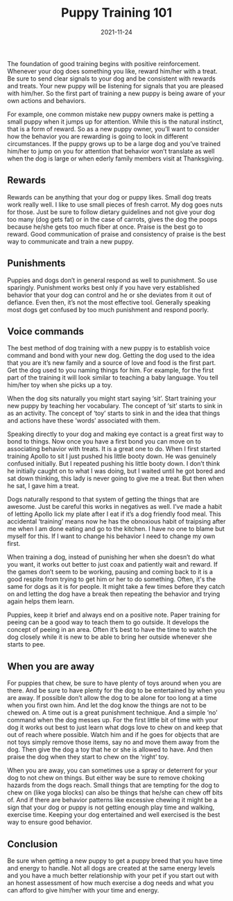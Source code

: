 ﻿---
title: "Puppy Training 101"
date: "2021-11-24"
hero_image: "./puppy-training.jpg"
hero_image_alt: "A Puppy Frolicking Outside"
hero_image_credit_text: "Daniël Maas"
hero_image_credit_link: "https://unsplash.com/@daniel7450?utm_source=unsplash&utm_medium=referral&utm_content=creditCopyText"
---
  
The foundation of good training begins with positive reinforcement. Whenever your dog does something you like, reward him/her with a treat. Be sure to send clear signals to your dog and be consistent with rewards and treats. Your new puppy will be listening for signals that you are pleased with him/her. So the first part of training a new puppy is being aware of your own actions and behaviors.


For example, one common mistake new puppy owners make is petting a small puppy when it jumps up for attention. While this is the natural instinct, that is a form of reward. So as a new puppy owner, you’ll want to consider how the behavior you are rewarding is going to look in different circumstances. If the puppy grows up to be a large dog and you’ve trained him/her to jump on you for attention that behavior won’t translate as well when the dog is large or when ederly family members visit at Thanksgiving.

## Rewards

Rewards can be anything that your dog or puppy likes. Small dog treats work really well. I like to use small pieces of fresh carrot. My dog goes nuts for those. Just be sure to follow dietary guidelines and not give your dog too many (dog gets fat) or in the case of carrots, gives the dog the poops because he/she gets too much fiber at once. Praise is the best go to reward. Good communication of praise and consistency of praise is the best way to communicate and train a new puppy.

## Punishments

Puppies and dogs don’t in general respond as well to punishment. So use sparingly. Punishment works best only if you have very established behavior that your dog can control and he or she deviates from it out of defiance. Even then, it’s not the most effective tool. Generally speaking most dogs get confused by too much punishment and respond poorly. 

## Voice commands

The best method of dog training with a new puppy is to establish voice command and bond with your new dog. Getting the dog used to the idea that you are it’s new family and a source of love and food is the first part. Get the dog used to you naming things for him. For example, for the first part of the training it will look similar to teaching a baby language. You tell him/her toy when she picks up a toy. 


When the dog sits naturally you might start saying ‘sit’. Start training your new puppy by teaching her vocabulary. The concept of ‘sit’ starts to sink in as an activity. The concept of ‘toy’ starts to sink in and the idea that things and actions have these ‘words’ associated with them. 


Speaking directly to your dog and making eye contact is a great first way to bond to things. Now once you have a first bond you can move on to associating behavior with treats. It is a great one to do. When I first started training Apollo to sit I just pushed his little booty down. He was genuinely confused initially. But I repeated pushing his little booty down. I don’t think he initially caught on to what I was doing, but I waited until he got bored and sat down thinking, this lady is never going to give me a treat. But then when he sat, I gave him a treat.


Dogs naturally respond to that system of getting the things that are awesome. Just be careful this works in negatives as well. I’ve made a habit of letting Apollo lick my plate after I eat if it’s a dog friendly food meal. This accidental ‘training’ means now he has the obnoxious habit of traipsing after me when I am done eating and go to the kitchen. I have no one to blame but myself for this. If I want to change his behavior I need to change my own first.


When training a dog, instead of punishing her when she doesn’t do what you want, it works out better to just coax and patiently wait and reward. If the games don’t seem to be working, pausing and coming back to it is a good respite from trying to get him or her to do something. Often, it's the same for dogs as it is for people. It might take a few times before they catch on and letting the dog have a break then repeating the behavior and trying again helps them learn.


Puppies, keep it brief and always end on a positive note. Paper training for peeing can be a good way to teach them to go outside. It develops the concept of peeing in an area. Often it’s best to have the time to watch the dog closely while it is new to be able to bring her outside whenever she starts to pee.

## When you are away

For puppies that chew, be sure to have plenty of toys around when you are there. And be sure to have plenty for the dog to be entertained by when you are away. If possible don’t allow the dog to be alone for too long at a time when you first own him. And let the dog know the things are not to be chewed on. A time out is a great punishment technique. And a simple ‘no’ command when the dog messes up. For the first little bit of time with your dog it works out best to just learn what dogs love to chew on and keep that out of reach where possible. Watch him and if he goes for objects that are not toys simply remove those items, say no and move them away from the dog. Then give the dog a toy that he or she is allowed to have. And then praise the dog when they start to chew on the ‘right’ toy.


When you are away, you can sometimes use a spray or deterrent for your dog to not chew on things. But either way be sure to remove choking hazards from the dogs reach. Small things that are tempting for the dog to chew on (like yoga blocks) can also be things that he/she can chew off bits of. And if there are behavior patterns like excessive chewing it might be a sign that your dog or puppy is not getting enough play time and walking, exercise time. Keeping your dog entertained and well exercised is the best way to ensure good behavior.

## Conclusion

Be sure when getting a new puppy to get a puppy breed that you have time and energy to handle. Not all dogs are created at the same energy levels and you have a much better relationship with your pet if you start out with an honest assessment of how much exercise a dog needs and what you can afford to give him/her with your time and energy.